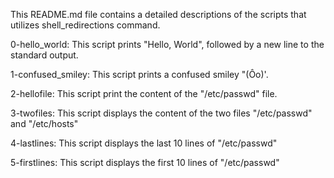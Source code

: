 This README.md file contains a detailed descriptions of the scripts that utilizes shell_redirections command.

  0-hello_world: This script prints "Hello, World", followed by a new line to the standard output.

  1-confused_smiley: This script prints a confused smiley "(Ôo)'.

  2-hellofile: This script print the content of the "/etc/passwd" file.

  3-twofiles: This script displays the content of the two files "/etc/passwd" and "/etc/hosts"

  4-lastlines: This script displays the last 10 lines of "/etc/passwd"

  5-firstlines: This script displays the first 10 lines of "/etc/passwd"
